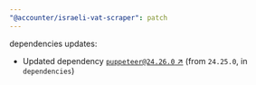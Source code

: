 ```yaml
---
"@accounter/israeli-vat-scraper": patch
---
```

dependencies updates:
  - Updated dependency [`puppeteer@24.26.0` ↗︎](https://www.npmjs.com/package/puppeteer/v/24.26.0) (from `24.25.0`, in `dependencies`)
